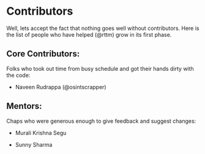 Contributors
============

Well, lets accept the fact that nothing goes well without contributors. Here is the list of people who have helped (@rttm) grow in its first phase.

**Core Contributors:**
------------------------

Folks who took out time from busy schedule and got their hands dirty with the code:

* Naveen Rudrappa (@osintscrapper)


**Mentors:**
-------------

Chaps who were generous enough to give feedback and suggest changes:

* Murali Krishna Segu

* Sunny Sharma
